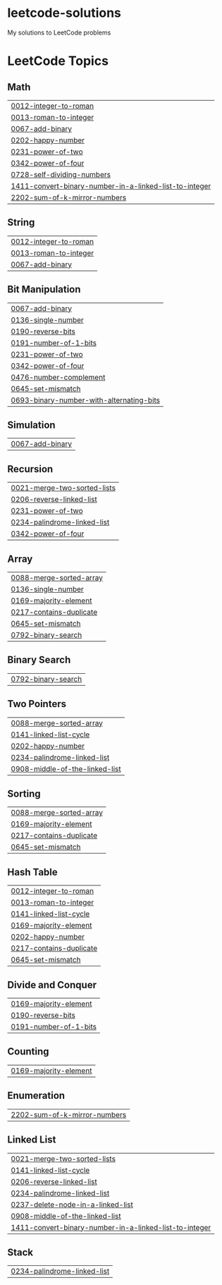 # leetcode-solutions
My solutions to LeetCode problems

<!---LeetCode Topics Start-->
# LeetCode Topics
## Math
|  |
| ------- |
| [0012-integer-to-roman](https://github.com/Shashwati212324/leetcode-solutions/tree/master/0012-integer-to-roman) |
| [0013-roman-to-integer](https://github.com/Shashwati212324/leetcode-solutions/tree/master/0013-roman-to-integer) |
| [0067-add-binary](https://github.com/Shashwati212324/leetcode-solutions/tree/master/0067-add-binary) |
| [0202-happy-number](https://github.com/Shashwati212324/leetcode-solutions/tree/master/0202-happy-number) |
| [0231-power-of-two](https://github.com/Shashwati212324/leetcode-solutions/tree/master/0231-power-of-two) |
| [0342-power-of-four](https://github.com/Shashwati212324/leetcode-solutions/tree/master/0342-power-of-four) |
| [0728-self-dividing-numbers](https://github.com/Shashwati212324/leetcode-solutions/tree/master/0728-self-dividing-numbers) |
| [1411-convert-binary-number-in-a-linked-list-to-integer](https://github.com/Shashwati212324/leetcode-solutions/tree/master/1411-convert-binary-number-in-a-linked-list-to-integer) |
| [2202-sum-of-k-mirror-numbers](https://github.com/Shashwati212324/leetcode-solutions/tree/master/2202-sum-of-k-mirror-numbers) |
## String
|  |
| ------- |
| [0012-integer-to-roman](https://github.com/Shashwati212324/leetcode-solutions/tree/master/0012-integer-to-roman) |
| [0013-roman-to-integer](https://github.com/Shashwati212324/leetcode-solutions/tree/master/0013-roman-to-integer) |
| [0067-add-binary](https://github.com/Shashwati212324/leetcode-solutions/tree/master/0067-add-binary) |
## Bit Manipulation
|  |
| ------- |
| [0067-add-binary](https://github.com/Shashwati212324/leetcode-solutions/tree/master/0067-add-binary) |
| [0136-single-number](https://github.com/Shashwati212324/leetcode-solutions/tree/master/0136-single-number) |
| [0190-reverse-bits](https://github.com/Shashwati212324/leetcode-solutions/tree/master/0190-reverse-bits) |
| [0191-number-of-1-bits](https://github.com/Shashwati212324/leetcode-solutions/tree/master/0191-number-of-1-bits) |
| [0231-power-of-two](https://github.com/Shashwati212324/leetcode-solutions/tree/master/0231-power-of-two) |
| [0342-power-of-four](https://github.com/Shashwati212324/leetcode-solutions/tree/master/0342-power-of-four) |
| [0476-number-complement](https://github.com/Shashwati212324/leetcode-solutions/tree/master/0476-number-complement) |
| [0645-set-mismatch](https://github.com/Shashwati212324/leetcode-solutions/tree/master/0645-set-mismatch) |
| [0693-binary-number-with-alternating-bits](https://github.com/Shashwati212324/leetcode-solutions/tree/master/0693-binary-number-with-alternating-bits) |
## Simulation
|  |
| ------- |
| [0067-add-binary](https://github.com/Shashwati212324/leetcode-solutions/tree/master/0067-add-binary) |
## Recursion
|  |
| ------- |
| [0021-merge-two-sorted-lists](https://github.com/Shashwati212324/leetcode-solutions/tree/master/0021-merge-two-sorted-lists) |
| [0206-reverse-linked-list](https://github.com/Shashwati212324/leetcode-solutions/tree/master/0206-reverse-linked-list) |
| [0231-power-of-two](https://github.com/Shashwati212324/leetcode-solutions/tree/master/0231-power-of-two) |
| [0234-palindrome-linked-list](https://github.com/Shashwati212324/leetcode-solutions/tree/master/0234-palindrome-linked-list) |
| [0342-power-of-four](https://github.com/Shashwati212324/leetcode-solutions/tree/master/0342-power-of-four) |
## Array
|  |
| ------- |
| [0088-merge-sorted-array](https://github.com/Shashwati212324/leetcode-solutions/tree/master/0088-merge-sorted-array) |
| [0136-single-number](https://github.com/Shashwati212324/leetcode-solutions/tree/master/0136-single-number) |
| [0169-majority-element](https://github.com/Shashwati212324/leetcode-solutions/tree/master/0169-majority-element) |
| [0217-contains-duplicate](https://github.com/Shashwati212324/leetcode-solutions/tree/master/0217-contains-duplicate) |
| [0645-set-mismatch](https://github.com/Shashwati212324/leetcode-solutions/tree/master/0645-set-mismatch) |
| [0792-binary-search](https://github.com/Shashwati212324/leetcode-solutions/tree/master/0792-binary-search) |
## Binary Search
|  |
| ------- |
| [0792-binary-search](https://github.com/Shashwati212324/leetcode-solutions/tree/master/0792-binary-search) |
## Two Pointers
|  |
| ------- |
| [0088-merge-sorted-array](https://github.com/Shashwati212324/leetcode-solutions/tree/master/0088-merge-sorted-array) |
| [0141-linked-list-cycle](https://github.com/Shashwati212324/leetcode-solutions/tree/master/0141-linked-list-cycle) |
| [0202-happy-number](https://github.com/Shashwati212324/leetcode-solutions/tree/master/0202-happy-number) |
| [0234-palindrome-linked-list](https://github.com/Shashwati212324/leetcode-solutions/tree/master/0234-palindrome-linked-list) |
| [0908-middle-of-the-linked-list](https://github.com/Shashwati212324/leetcode-solutions/tree/master/0908-middle-of-the-linked-list) |
## Sorting
|  |
| ------- |
| [0088-merge-sorted-array](https://github.com/Shashwati212324/leetcode-solutions/tree/master/0088-merge-sorted-array) |
| [0169-majority-element](https://github.com/Shashwati212324/leetcode-solutions/tree/master/0169-majority-element) |
| [0217-contains-duplicate](https://github.com/Shashwati212324/leetcode-solutions/tree/master/0217-contains-duplicate) |
| [0645-set-mismatch](https://github.com/Shashwati212324/leetcode-solutions/tree/master/0645-set-mismatch) |
## Hash Table
|  |
| ------- |
| [0012-integer-to-roman](https://github.com/Shashwati212324/leetcode-solutions/tree/master/0012-integer-to-roman) |
| [0013-roman-to-integer](https://github.com/Shashwati212324/leetcode-solutions/tree/master/0013-roman-to-integer) |
| [0141-linked-list-cycle](https://github.com/Shashwati212324/leetcode-solutions/tree/master/0141-linked-list-cycle) |
| [0169-majority-element](https://github.com/Shashwati212324/leetcode-solutions/tree/master/0169-majority-element) |
| [0202-happy-number](https://github.com/Shashwati212324/leetcode-solutions/tree/master/0202-happy-number) |
| [0217-contains-duplicate](https://github.com/Shashwati212324/leetcode-solutions/tree/master/0217-contains-duplicate) |
| [0645-set-mismatch](https://github.com/Shashwati212324/leetcode-solutions/tree/master/0645-set-mismatch) |
## Divide and Conquer
|  |
| ------- |
| [0169-majority-element](https://github.com/Shashwati212324/leetcode-solutions/tree/master/0169-majority-element) |
| [0190-reverse-bits](https://github.com/Shashwati212324/leetcode-solutions/tree/master/0190-reverse-bits) |
| [0191-number-of-1-bits](https://github.com/Shashwati212324/leetcode-solutions/tree/master/0191-number-of-1-bits) |
## Counting
|  |
| ------- |
| [0169-majority-element](https://github.com/Shashwati212324/leetcode-solutions/tree/master/0169-majority-element) |
## Enumeration
|  |
| ------- |
| [2202-sum-of-k-mirror-numbers](https://github.com/Shashwati212324/leetcode-solutions/tree/master/2202-sum-of-k-mirror-numbers) |
## Linked List
|  |
| ------- |
| [0021-merge-two-sorted-lists](https://github.com/Shashwati212324/leetcode-solutions/tree/master/0021-merge-two-sorted-lists) |
| [0141-linked-list-cycle](https://github.com/Shashwati212324/leetcode-solutions/tree/master/0141-linked-list-cycle) |
| [0206-reverse-linked-list](https://github.com/Shashwati212324/leetcode-solutions/tree/master/0206-reverse-linked-list) |
| [0234-palindrome-linked-list](https://github.com/Shashwati212324/leetcode-solutions/tree/master/0234-palindrome-linked-list) |
| [0237-delete-node-in-a-linked-list](https://github.com/Shashwati212324/leetcode-solutions/tree/master/0237-delete-node-in-a-linked-list) |
| [0908-middle-of-the-linked-list](https://github.com/Shashwati212324/leetcode-solutions/tree/master/0908-middle-of-the-linked-list) |
| [1411-convert-binary-number-in-a-linked-list-to-integer](https://github.com/Shashwati212324/leetcode-solutions/tree/master/1411-convert-binary-number-in-a-linked-list-to-integer) |
## Stack
|  |
| ------- |
| [0234-palindrome-linked-list](https://github.com/Shashwati212324/leetcode-solutions/tree/master/0234-palindrome-linked-list) |
<!---LeetCode Topics End-->